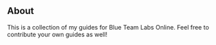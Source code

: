 ## About

This is a collection of my guides for Blue Team Labs Online. Feel free to contribute your own guides as well!

